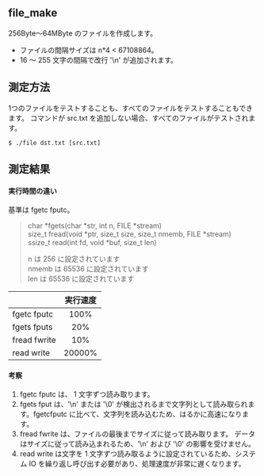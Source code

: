 ## file_make
256Byte～64MByte のファイルを作成します。
* ファイルの間隔サイズは n*4 < 67108864。
* 16 ～ 255 文字の間隔で改行 '\n' が追加されます。

## 測定方法
1つのファイルをテストすることも、すべてのファイルをテストすることもできます。
コマンドが src.txt を追加しない場合、すべてのファイルがテストされます。

`$ ./file dst.txt [src.txt]`

## 測定結果
#### 実行時間の違い
基準は fgetc fputc。

> char *fgets(char *str, int n, FILE *stream)  
> size_t fread(void *ptr, size_t size, size_t nmemb, FILE *stream)  
> ssize_t read(int fd, void *buf, size_t len)  
> 
> n は 256 に設定されています  
> nmemb は 65536 に設定されています  
> len は 65536 に設定されています

|            |実行速度|
|:-----------|:-----:|
|fgetc fputc |  100% |
|fgets fputs |  20%  |
|fread fwrite|  10%  |
|read write  |  20000%  |

#### 考察
1. fgetc fputc は、 1 文字ずつ読み取ります。
2. fgets fput は、'\n' または '\0' が検出されるまで文字列として読み取られます。fgetcfputc に比べて、文字列を読み込むため、はるかに高速になります。
3. fread fwrite は、ファイルの最後までサイズに従って読み取ります。 データはサイズに従って読み込まれるため、'\n' および '\0' の影響を受けません。
4. read write は文字を 1 文字ずつ読み取るように設定されているため、システム IO を繰り返し呼び出す必要があり、処理速度が非常に遅くなります。
